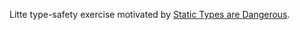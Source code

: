 Litte type-safety exercise motivated by [Static Types are Dangerous](https://alexnixon.github.io/2020/01/14/static-types-are-dangerous.html).
